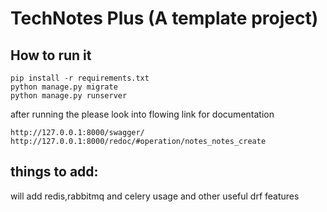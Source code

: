 # TechNotes Plus (A template project)
## How to run it
```
pip install -r requirements.txt
python manage.py migrate
python manage.py runserver
```

after running the please look into flowing link for documentation
```
http://127.0.0.1:8000/swagger/
http://127.0.0.1:8000/redoc/#operation/notes_notes_create

```

## things to add:
will add redis,rabbitmq and celery usage and other useful drf features 